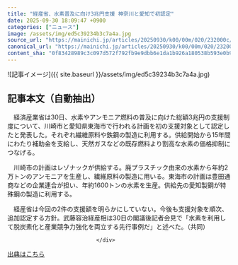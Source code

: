 ```yaml
---
title: "経産省、水素普及に向け3兆円支援 神奈川と愛知で初認定"
date: 2025-09-30 18:09:47 +0900
categories: ["ニュース"]
image: /assets/img/ed5c39234b3c7a4a.jpg
source_url: "https://mainichi.jp/articles/20250930/k00/00m/020/232000c/"
canonical_url: "https://mainichi.jp/articles/20250930/k00/00m/020/232000c/"
content_sha: "0f83428989c3c097d572f792fb9e9dbb6e1da1b926a180538b593e0b902686de"
---
```


![記事イメージ]({{ site.baseurl }}/assets/img/ed5c39234b3c7a4a.jpg)

## 記事本文（自動抽出）
<div><section class="articledetail-body" id="articledetail-body">


<p>　経済産業省は30日、水素やアンモニア燃料の普及に向けた総額3兆円の支援制度について、川崎市と愛知県東海市で行われる計画を初の支援対象として認定したと発表した。それぞれ繊維原料や鉄鋼の製造に利用する。供給開始から15年間にわたり補助金を支給し、天然ガスなどの既存燃料より割高な水素の価格抑制につなげる。</p>

<p>　川崎市の計画はレゾナックが供給する。廃プラスチック由来の水素から年約2万トンのアンモニアを生産し、繊維原料の製造に用いる。東海市の計画は豊田通商などの企業連合が担い、年約1600トンの水素を生産。供給先の愛知製鋼が特殊鋼の製造に利用する。</p>

	


<p>　経産省は今回の2件の支援額を明らかにしていない。今後も支援対象を順次、追加認定する方針。武藤容治経産相は30日の閣議後記者会見で「水素を利用して脱炭素化と産業競争力強化を両立する先行事例だ」と述べた。（共同）</p>


</section>






								</div>

[出典はこちら](https://mainichi.jp/articles/20250930/k00/00m/020/232000c/)
